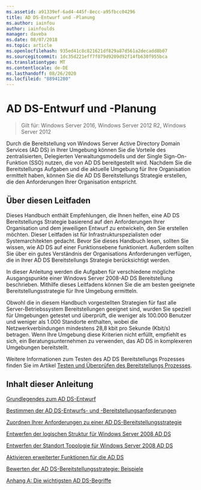 ```yaml
---
ms.assetid: a91339ef-6ad4-445f-8ecc-a95fbcc04296
title: AD DS-Entwurf und -Planung
ms.author: iainfou
author: iainfoulds
manager: daveba
ms.date: 08/07/2018
ms.topic: article
ms.openlocfilehash: 935ed41c8c821621df829a87d561a2decadd8b07
ms.sourcegitcommit: 1dc35d221eff7f079d9209d92f14fb630f955bca
ms.translationtype: MT
ms.contentlocale: de-DE
ms.lasthandoff: 08/26/2020
ms.locfileid: "88941280"
---
```

# <a name="ad-ds-design-and-planning"></a>AD DS-Entwurf und -Planung

> Gilt für: Windows Server 2016, Windows Server 2012 R2, Windows Server 2012

Durch die Bereitstellung von Windows Server Active Directory Domain Services (AD DS) in Ihrer Umgebung können Sie die Vorteile des zentralisierten, Delegierten Verwaltungsmodells und der Single Sign-On-Funktion (SSO) nutzen, die von AD DS bereitgestellt wird. Nachdem Sie die Bereitstellungs Aufgaben und die aktuelle Umgebung für Ihre Organisation ermittelt haben, können Sie die AD DS Bereitstellungs Strategie erstellen, die den Anforderungen Ihrer Organisation entspricht.

## <a name="about-this-guide"></a>Über diesen Leitfaden

Dieses Handbuch enthält Empfehlungen, die Ihnen helfen, eine AD DS Bereitstellungs Strategie basierend auf den Anforderungen Ihrer Organisation und dem jeweiligen Entwurf zu entwickeln, den Sie erstellen möchten. Dieser Leitfaden ist für Infrastrukturspezialisten oder Systemarchitekten gedacht. Bevor Sie dieses Handbuch lesen, sollten Sie wissen, wie AD DS auf einer Funktionsebene funktioniert. Außerdem sollten Sie über ein gutes Verständnis der Organisations Anforderungen verfügen, die in Ihrer AD DS Bereitstellungs Strategie berücksichtigt werden.

In dieser Anleitung werden die Aufgaben für verschiedene mögliche Ausgangspunkte einer Windows Server 2008-AD DS Bereitstellung beschrieben. Mithilfe dieses Leitfadens können Sie die am besten geeignete Bereitstellungsstrategie für Ihre Umgebung ermitteln.

Obwohl die in diesem Handbuch vorgestellten Strategien für fast alle Server-Betriebssystem Bereitstellungen geeignet sind, wurden Sie speziell für Umgebungen getestet und überprüft, die weniger als 100.000 Benutzer und weniger als 1.000 Standorte enthalten, wobei die Netzwerkverbindungen mindestens 28,8 kbit pro Sekunde (Kbit/s) betragen. Wenn Ihre Umgebung diese Kriterien nicht erfüllt, empfiehlt es sich, ein Beratungsunternehmen zu verwenden, das AD DS in komplexeren Umgebungen bereitstellt.

Weitere Informationen zum Testen des AD DS Bereitstellungs Prozesses finden Sie im Artikel [Testen und Überprüfen des Bereitstellungs Prozesses](/previous-versions/windows/it-pro/windows-server-2003/cc772722(v=ws.10)).

## <a name="in-this-guide"></a>Inhalt dieser Anleitung

[Grundlegendes zum AD DS-Entwurf](Understanding-AD-DS-Design.md)

[Bestimmen der AD DS-Entwurfs- und -Bereitstellungsanforderungen](Identifying-Your-AD-DS-Design-and-Deployment-Requirements.md)

[Zuordnen Ihrer Anforderungen zu einer AD DS-Bereitstellungsstrategie](Mapping-Your-Requirements-to-an-AD-DS-Deployment-Strategy.md)

[Entwerfen der logischen Struktur für Windows Server 2008 AD DS](Designing-the-Logical-Structure.md)

[Entwerfen der Standort Topologie für Windows Server 2008 AD DS](Designing-the-Site-Topology.md)

[Aktivieren erweiterter Funktionen für die AD DS](Enabling-Advanced-Features-for-AD-DS.md)

[Bewerten der AD DS-Bereitstellungsstrategie: Beispiele](Evaluating-AD-DS-Deployment-Strategy-Examples.md)

[Anhang A: Die wichtigsten AD DS-Begriffe](Appendix-A--Reviewing-Key-AD-DS-Terms.md)
